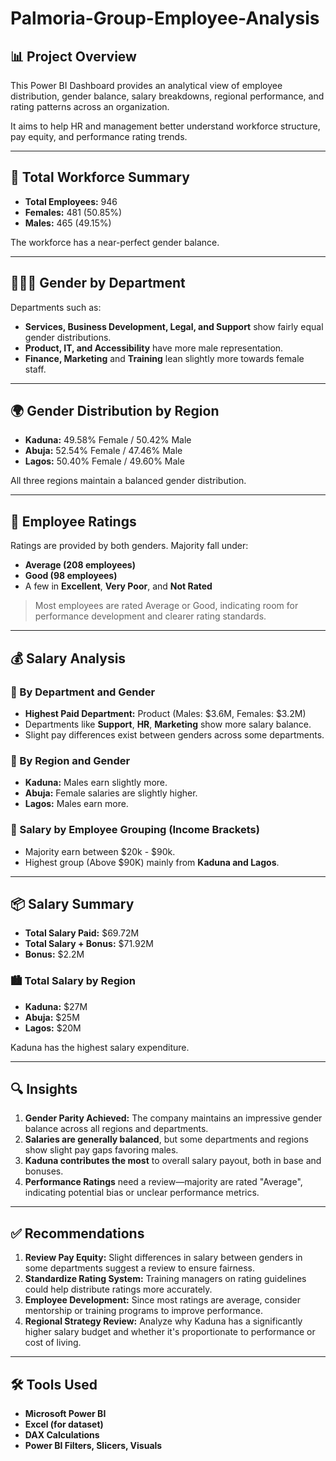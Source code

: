 # Palmoria-Group-Employee-Analysis

## 📊 Project Overview

This Power BI Dashboard provides an analytical view of employee distribution, gender balance, salary breakdowns, regional performance, and rating patterns across an organization. 

It aims to help HR and management better understand workforce structure, pay equity, and performance rating trends.

---

## 👥 Total Workforce Summary

- **Total Employees:** 946  
- **Females:** 481 (50.85%)  
- **Males:** 465 (49.15%)  

The workforce has a near-perfect gender balance.

---

## 🧑‍🤝‍🧑 Gender by Department

Departments such as:
- **Services, Business Development, Legal, and Support** show fairly equal gender distributions.
- **Product, IT, and Accessibility** have more male representation.
- **Finance, Marketing** and **Training** lean slightly more towards female staff.

---

## 🌍 Gender Distribution by Region

- **Kaduna:** 49.58% Female / 50.42% Male  
- **Abuja:** 52.54% Female / 47.46% Male  
- **Lagos:** 50.40% Female / 49.60% Male  

All three regions maintain a balanced gender distribution.

---

## 💬 Employee Ratings

Ratings are provided by both genders. Majority fall under:
- **Average (208 employees)**
- **Good (98 employees)**
- A few in **Excellent**, **Very Poor**, and **Not Rated**

> Most employees are rated Average or Good, indicating room for performance development and clearer rating standards.

---

## 💰 Salary Analysis

### 💼 By Department and Gender

- **Highest Paid Department:** Product (Males: $3.6M, Females: $3.2M)
- Departments like **Support**, **HR**, **Marketing** show more salary balance.
- Slight pay differences exist between genders across some departments.

### 🌆 By Region and Gender

- **Kaduna:** Males earn slightly more.
- **Abuja:** Female salaries are slightly higher.
- **Lagos:** Males earn more.

### 🧾 Salary by Employee Grouping (Income Brackets)

- Majority earn between $20k - $90k.
- Highest group (Above $90K) mainly from **Kaduna and Lagos**.

---

## 📦 Salary Summary

- **Total Salary Paid:** $69.72M  
- **Total Salary + Bonus:** $71.92M  
- **Bonus:** $2.2M  

### 🏙️ Total Salary by Region

- **Kaduna:** $27M  
- **Abuja:** $25M  
- **Lagos:** $20M  

Kaduna has the highest salary expenditure.

---

## 🔍 Insights

1. **Gender Parity Achieved:** The company maintains an impressive gender balance across all regions and departments.
2. **Salaries are generally balanced**, but some departments and regions show slight pay gaps favoring males.
3. **Kaduna contributes the most** to overall salary payout, both in base and bonuses.
4. **Performance Ratings** need a review—majority are rated "Average", indicating potential bias or unclear performance metrics.

---

## ✅ Recommendations

1. **Review Pay Equity:** Slight differences in salary between genders in some departments suggest a review to ensure fairness.
2. **Standardize Rating System:** Training managers on rating guidelines could help distribute ratings more accurately.
3. **Employee Development:** Since most ratings are average, consider mentorship or training programs to improve performance.
4. **Regional Strategy Review:** Analyze why Kaduna has a significantly higher salary budget and whether it's proportionate to performance or cost of living.

---

## 🛠 Tools Used

- **Microsoft Power BI**  
- **Excel (for dataset)**  
- **DAX Calculations**  
- **Power BI Filters, Slicers, Visuals**  


